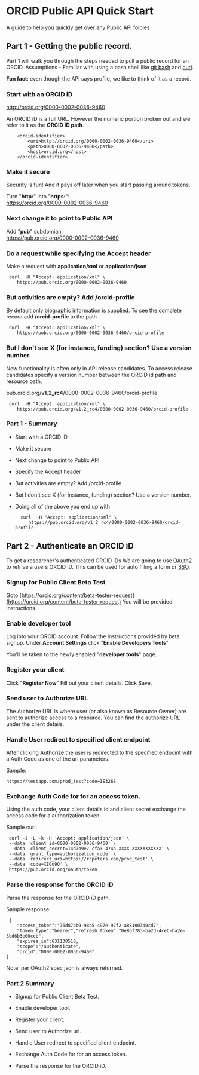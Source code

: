 # ORCID Public API Quick Start

A guide to help you quickly get over any Public API foibles


## Part 1 - Getting the public record.
Part 1 will walk you through the steps needed to pull a public record for an ORCID.
Assumptions -  Familiar with using a bash shell like 
[git bash](http://msysgit.github.io/index.html) and 
[curl](http://curl.haxx.se/docs/httpscripting.html).

 **Fun fact**: even though the API says profile, we like to think
of it as a record.


### Start with an ORCID iD

http://orcid.org/0000-0002-0036-9460

An ORCID iD is a full URL. However the numeric portion broken out and we refer to it as
the **ORCID iD path**.

        <orcid-identifier>
            <uri>http://orcid.org/0000-0002-0036-9460</uri>
            <path>0000-0002-0036-9460</path>
            <host>orcid.org</host>
        </orcid-identifier> 


### Make it secure
Security is fun! And it pays off later when you start passing around tokens.

Turn "**http:**" into "**https:**":   
https://orcid.org/0000-0002-0036-9460


### Next change it to point to Public API

Add "**pub**" subdomian:  
https://pub.orcid.org/0000-0002-0036-9460


### Do a request while specifying the Accept header

Make a request with **application/xml** or **application/json**

     curl  -H "Accept: application/xml" \
        https://pub.orcid.org/0000-0002-0036-9460 


###  But activities are empty? Add **/orcid-profile**


By default only biographic information is supplied. To see the complete
record add **/orcid-profile** to the path

     curl  -H "Accept: application/xml" \
        https://pub.orcid.org/0000-0002-0036-9460/orcid-profile 


### But I don't see X (for instance, funding) section? Use a version number.

New functionality is often only in API release 
candidates. To access release candidates specify a version number between the ORCID id path and 
resource path.

pub.orcid.org/**v1.2_rc4**/0000-0002-0036-9460/orcid-profile

     curl  -H "Accept: application/xml" \
        https://pub.orcid.org/v1.2_rc4/0000-0002-0036-9460/orcid-profile 


### Part 1 - Summary   

* Start with a ORCID iD

* Make it secure

* Next change to point to Public API

* Specify the Accept header

* But activities are empty? Add /orcid-profile

* But I don't see X (for instance, funding) section? Use a version number.

* Doing all of the above you end up with

        curl  -H "Accept: application/xml" \
           https://pub.orcid.org/v1.2_rc4/0000-0002-0036-9460/orcid-profile 


## Part 2 - Authenticate an ORCID iD 
To get a researcher's authenticated ORCID iDs 
We are going to use 
[OAuth2](https://aaronparecki.com/articles/2012/07/29/1/oauth2-simplified) 
to retrive a users ORCID iD. This can be used for auto filling a form or 
[SSO](http://en.wikipedia.org/wiki/Single_sign-on).  


### Signup for Public Client Beta Test
Goto [https://orcid.org/content/beta-tester-request](https://orcid.org/content/beta-tester-request)
You will be provided instructions.


### Enable developer tool

Log into your ORCID account. Follow the instructions provided by beta signup. Under 
**Account Settings** click "**Enable Developers Tools**"

You'll be taken to the newly enabled "**developer tools**" page.


### Register your client

Click "**Register Now**" Fill out your client details. Click Save.


### Send user to Authorize URL
The Authorize URL is where user (or also known as Resource Owner) are sent to authorize 
access to a resource. You can find the authorize URL under the client details.


### Handle User redirect to specified client endpoint

After clicking Authorize the user is redirected to the specified endpoint with a Auth 
Code as one of the url parameters.

Sample:
  
    https://testapp.com/prod_test?code=IE326S  


### Exchange Auth Code for for an access token.
Using the auth code, your client details id and client secret exchange the access code for
a authorization token:

Sample curl:  

     curl -i -L -k -H 'Accept: application/json' \
     --data 'client_id=0000-0002-0036-9460' \
     --data 'client_secret=14d7b9e7-cfa3-474a-XXXX-XXXXXXXXXXX' \
     --data 'grant_type=authorization_code' \
     --data 'redirect_uri=https://rcpeters.com/prod_test' \
     --data 'code=XIGu9O' \
     https://pub.orcid.org/oauth/token
     

### Parse the response for the ORCID iD
Parse the response for the ORCID iD path.

Sample response:

     {
        "access_token":"76d87bb9-98b5-497e-92f2-a88100340cd7",
        "token_type":"bearer","refresh_token":"0e8bf783-ba2d-4ceb-ba2e-3bd6b3e00ccb",
        "expires_in":631138518,
        "scope":"/authenticate",
        "orcid":"0000-0002-0036-9460"
    }

Note: per OAuth2 spec json is always returned.


### Part 2 Summary

* Signup for Public Client Beta Test.

* Enable developer tool.

* Register your client.

* Send user to Authorize url.

* Handle User redirect to specified client endpoint.

* Exchange Auth Code for for an access token.

* Parse the response for the ORCID iD.

